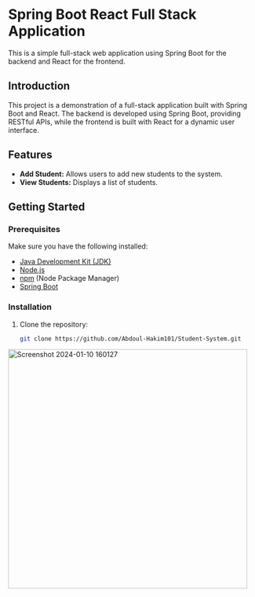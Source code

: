 # Spring Boot React Full Stack Application

This is a simple full-stack web application using Spring Boot for the backend and React for the frontend.


## Introduction

This project is a demonstration of a full-stack application built with Spring Boot and React. The backend is developed using Spring Boot, providing RESTful APIs, while the frontend is built with React for a dynamic user interface.

## Features

- **Add Student:** Allows users to add new students to the system.
- **View Students:** Displays a list of students.

## Getting Started

### Prerequisites

Make sure you have the following installed:

- [Java Development Kit (JDK)](https://www.oracle.com/java/technologies/javase-downloads.html)
- [Node.js](https://nodejs.org/)
- [npm](https://www.npmjs.com/) (Node Package Manager)
- [Spring Boot](https://spring.io/projects/spring-boot)

### Installation

1. Clone the repository:

   ```bash
   git clone https://github.com/Abdoul-Hakim101/Student-System.git

   
<img width="487" alt="Screenshot 2024-01-10 160127" src="https://github.com/Abdoul-Hakim101/Student-System/assets/85031017/416cec9b-a544-4c61-84e9-5fe28d879015">
